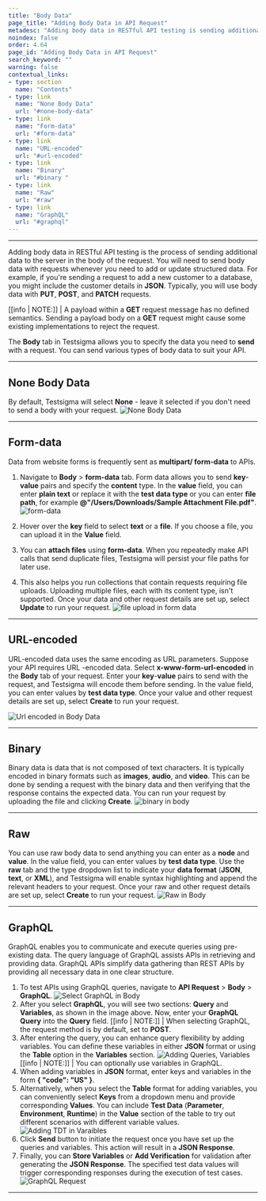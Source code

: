 ```yaml
---
title: "Body Data"
page_title: "Adding Body Data in API Request"
metadesc: "Adding body data in RESTful API testing is sending additional data to the server in the body of the request. Learn how to add Body Data in API Request in Testsigma"
noindex: false
order: 4.64
page_id: "Adding Body Data in API Request"
search_keyword: ""
warning: false
contextual_links:
- type: section
  name: "Contents" 
- type: link
  name: "None Body Data"
  url: "#none-body-data"
- type: link
  name: "Form-data"
  url: "#form-data"
- type: link
  name: "URL-encoded"
  url: "#url-encoded"
- type: link
  name: "Binary"
  url: "#binary "
- type: link
  name: "Raw"
  url: "#raw"
- type: link
  name: "GraphQL"
  url: "#graphql"  
---
```


---
Adding body data in RESTful API testing is the process of sending additional data to the server in the body of the request. You will need to send body data with requests whenever you need to add or update structured data. For example, if you're sending a request to add a new customer to a database, you might include the customer details in **JSON**. Typically, you will use body data with **PUT**, **POST**, and **PATCH** requests.

[[info | NOTE:]]
| A payload within a **GET** request message has no defined semantics. Sending a payload body on a **GET** request might cause some existing implementations to reject the request.

The **Body** tab in Testsigma allows you to specify the data you need to **send** with a request. You can send various types of body data to suit your API.

---

## **None Body Data**

By default, Testsigma will select **None** - leave it selected if you don't need to send a body with your request.
![None Body Data](https://s3.amazonaws.com/static-docs.testsigma.com/new_images/projects/overview/bodynone_restapi.png)

---

## **Form-data**

Data from website forms is frequently sent as **multipart/ form-data** to APIs. 

1. Navigate to **Body** > **form-data** tab. Form data allows you to send **key**-**value** pairs and specify the **content** type. In the **value** field, you can enter **plain text** or replace it with the **test data type** or you can enter **file path**, for example **@"/Users/Downloads/Sample Attachment File.pdf"**.
![form-data](https://s3.amazonaws.com/static-docs.testsigma.com/new_images/projects/overview/formdata_body_restapi.gif)

2. Hover over the **key** field to select **text** or a **file**. If you choose a file, you can upload it in the **Value** field.

3. You can **attach files** using **form-data**. When you repeatedly make API calls that send duplicate files, Testsigma will persist your file paths for later use. 

4. This also helps you run collections that contain requests requiring file uploads. Uploading multiple files, each with its content type, isn't supported. Once your data and other request details are set up, select **Update** to run your request.
![file upload in form data](https://s3.amazonaws.com/static-docs.testsigma.com/new_images/projects/overview/formdata_body_restapi.gif)

---

## **URL-encoded**

URL-encoded data uses the same encoding as URL parameters. Suppose your API requires URL -encoded data. Select **x-www-form-url-encoded** in the **Body** tab of your request. Enter your **key**-**value** pairs to send with the request, and Testsigma will encode them before sending. In the value field, you can enter values by **test data type**. Once your value and other request details are set up, select **Create** to run your request.

![Url encoded in Body Data](https://s3.amazonaws.com/static-docs.testsigma.com/new_images/projects/overview/url_encoded_body_restapi.png)

---
## **Binary**

Binary data is data that is not composed of text characters. It is typically encoded in binary formats such as **images**, **audio**, and **video**. This can be done by sending a request with the binary data and then verifying that the response contains the expected data. You can run your request by uploading the file and clicking **Create**.
![binary in body](https://s3.amazonaws.com/static-docs.testsigma.com/new_images/projects/overview/binary_body_restapi.png)

---
## **Raw**

You can use raw body data to send anything you can enter as a **node** and **value**. In the value field, you can enter values by **test data type**. Use the **raw** tab and the type dropdown list to indicate your **data format** (**JSON**, **text**, or **XML**), and Testsigma will enable syntax highlighting and append the relevant headers to your request. Once your raw and other request details are set up, select **Create** to run your request.
![Raw in Body](https://s3.amazonaws.com/static-docs.testsigma.com/new_images/projects/overview/raw_body_restapi.gif)

---

## **GraphQL**

GraphQL enables you to communicate and execute queries using pre-existing data. The query language of GraphQL assists APIs in retrieving and providing data. GraphQL APIs simplify data gathering than REST APIs by providing all necessary data in one clear structure.

1. To test APIs using GraphQL queries, navigate to **API Request** > **Body** > **GraphQL**. ![Select GraphQL in Body](https://s3.amazonaws.com/static-docs.testsigma.com/new_images/projects/overview/graphql_body_apI.png)
2. After you select **GraphQL**, you will see two sections: **Query** and **Variables**, as shown in the image above. Now, enter your **GraphQL Query** into the **Query** field.
   [[info | NOTE:]]
| When selecting GraphQL, the request method is by default, set to **POST**.
3. After entering the query, you can enhance query flexibility by adding variables. You can define these variables in either **JSON** format or using the **Table** option in the **Variables** section. ![Adding Queries, Variables](https://s3.amazonaws.com/static-docs.testsigma.com/new_images/projects/overview/graphql_query_variables.gif)
   [[info | NOTE:]]
| You can optionally use variables in GraphQL.
4. When adding variables in **JSON** format, enter keys and variables in the form **{ "code": "US" }**.
5. Alternatively, when you select the **Table** format for adding variables, you can conveniently select **Keys** from a dropdown menu and provide corresponding **Values**. You can include **Test Data** (**Parameter**, **Environment**, **Runtime**) in the **Value** section of the table to try out different scenarios with different variable values. ![Adding TDT in Varaibles](https://s3.amazonaws.com/static-docs.testsigma.com/new_images/projects/overview/graphql_variables_tdt.png)
6. Click **Send** button to initiate the request once you have set up the queries and variables. This action will result in a **JSON Response**.
7. Finally, you can **Store Variables** or **Add Verification** for validation after generating the **JSON Response**. The specified test data values will trigger corresponding responses during the execution of test cases. ![GraphQL Request](https://s3.amazonaws.com/static-docs.testsigma.com/new_images/projects/overview/graphql_sendrequest.gif)

---


